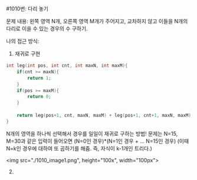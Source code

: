 #1010번: 다리 놓기

문제 내용:
왼쪽 영역 N개, 오른쪽 영역 M개가 주어지고, 교차하지 않고 이들을 N개의 다리로 이을 수 있는 경우의 수 구하기.

나의 접근 방식:
1) 재귀로 구현

```C++
int leg(int pos, int cnt, int maxN, int maxM){
    if(cnt >= maxN){
        return 1;
    }
    if(pos >= maxM){
        return 0;
    }
    
    return leg(pos+1, cnt, maxN, maxM) + leg(pos+1, cnt+1, maxN, maxM);
}
```

N개의 영역을 하나씩 선택해서 경우를 일일이 재귀로 구하는 방법!
문제는 N=15, M=30과 같은 입력이 들어오면 (N=0인 경우)*(N=1인 경우 + ... N=15인 경우) (이때 N=k인 경우에 대하여 또 곱하기를 해줌. 즉, 자식이 k-1개인 트리다.)

<img src="./1010_image1.png", height="100x", width="100px"></img>

2) 
